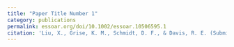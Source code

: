 ```yaml
---
title: "Paper Title Number 1"
category: publications
permalink: essoar.org/doi/10.1002/essoar.10506595.1
citation: 'Liu, X., Grise, K. M., Schmidt, D. F., & Davis, R. E. (Submitted). Understanding the processes that control the interannual variability of the Northern Hemisphere wintertime polar front and subtropical jet streams. Journal of Geophysical Research-Atmospheres.'
---
```

